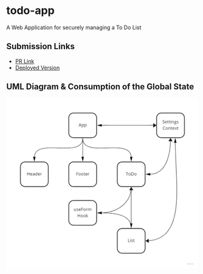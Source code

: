 # todo-app

A Web Application for securely managing a To Do List

## Submission Links

- [PR Link](https://github.com/karamalqinneh/todo-app/pull/2)
- [Deployed Version](https://todo-app-karam.netlify.app/)

## UML Diagram & Consumption of the Global State

![UML](./public/assets/UML.jpg)
